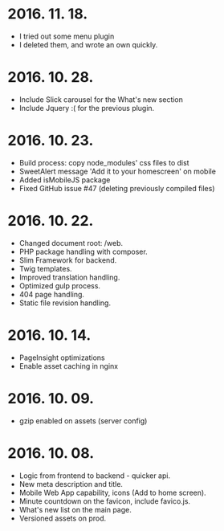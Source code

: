 # 2016. 11. 18.
* I tried out some menu plugin
* I deleted them, and wrote an own quickly.

# 2016. 10. 28.
* Include Slick carousel for the What's new section
* Include Jquery :( for the previous plugin.

# 2016. 10. 23.
* Build process: copy node_modules' css files to dist
* SweetAlert message 'Add it to your homescreen' on mobile
* Added isMobileJS package
* Fixed GitHub issue #47 (deleting previously compiled files)

# 2016. 10. 22.
* Changed document root: /web.
* PHP package handling with composer.
* Slim Framework for backend.
* Twig templates.
* Improved translation handling.
* Optimized gulp process.
* 404 page handling.
* Static file revision handling.

# 2016. 10. 14. 
* PageInsight optimizations 
* Enable asset caching in nginx

# 2016. 10. 09.
* gzip enabled on assets (server config)

# 2016. 10. 08.
* Logic from frontend to backend - quicker api.
* New meta description and title.
* Mobile Web App capability, icons (Add to home screen).
* Minute countdown on the favicon, include favico.js.
* What's new list on the main page.
* Versioned assets on prod.